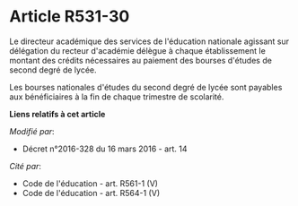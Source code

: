 # Article R531-30

Le directeur académique des services de l'éducation nationale agissant sur délégation du recteur d'académie délègue à chaque
établissement le montant des crédits nécessaires au paiement des bourses d'études de second degré de lycée.

Les bourses nationales d'études du second degré de lycée sont payables aux bénéficiaires à la fin de chaque trimestre de
scolarité.

**Liens relatifs à cet article**

_Modifié par_:

  - Décret n°2016-328 du 16 mars 2016 - art. 14

_Cité par_:

  - Code de l'éducation - art. R561-1 (V)
  - Code de l'éducation - art. R564-1 (V)
